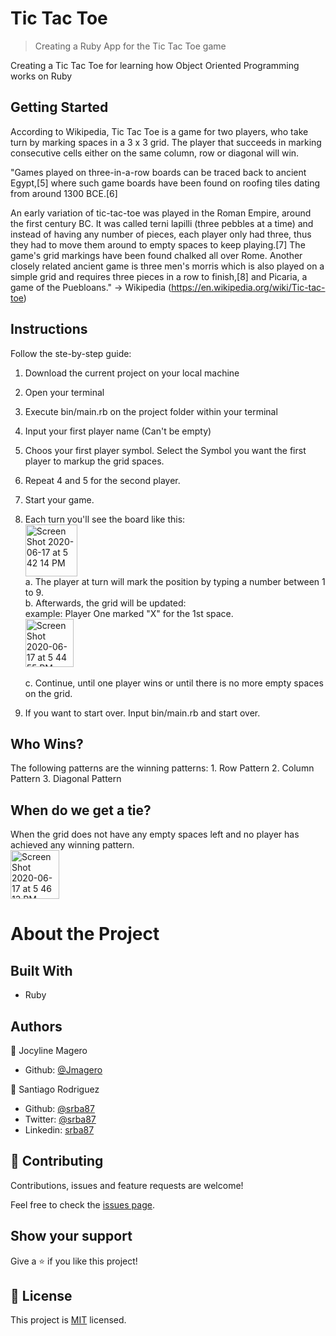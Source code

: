 # Tic Tac Toe

> Creating a Ruby App for the Tic Tac Toe game

Creating a Tic Tac Toe for learning how Object Oriented Programming works on Ruby

## Getting Started
According to Wikipedia, Tic Tac Toe is a game for two players, who take turn by marking spaces in a 3 x 3 grid. The player that succeeds in marking consecutive cells either on the same column, row or diagonal will win. 

"Games played on three-in-a-row boards can be traced back to ancient Egypt,[5] where such game boards have been found on roofing tiles dating from around 1300 BCE.[6]

An early variation of tic-tac-toe was played in the Roman Empire, around the first century BC. It was called terni lapilli (three pebbles at a time) and instead of having any number of pieces, each player only had three, thus they had to move them around to empty spaces to keep playing.[7] The game's grid markings have been found chalked all over Rome. Another closely related ancient game is three men's morris which is also played on a simple grid and requires three pieces in a row to finish,[8] and Picaria, a game of the Puebloans." -> Wikipedia (https://en.wikipedia.org/wiki/Tic-tac-toe)


## Instructions
Follow the ste-by-step guide:
  1. Download the current project on your local machine
  2. Open your terminal
  3. Execute bin/main.rb on the project folder within your terminal
  4. Input your first player name (Can't be empty)
  5. Choos your first player symbol. Select the Symbol you want the first player to markup the grid spaces. 
  6. Repeat 4 and 5 for the second player. 
  7. Start your game.
  8. Each turn you'll see the board like this:<br>
    <img width="83" alt="Screen Shot 2020-06-17 at 5 42 14 PM" src="https://user-images.githubusercontent.com/5817056/84958008-073fff00-b0c2-11ea-887c-dfb7bf0e97ce.png"><br>
     a. The player at turn will mark the position by typing a number between 1 to 9. <br>
     b. Afterwards, the grid will be updated:<br> 
    example: Player One marked "X" for the 1st space.<br> 
    <img width="77" alt="Screen Shot 2020-06-17 at 5 44 55 PM" src="https://user-images.githubusercontent.com/5817056/84958163-600f9780-b0c2-11ea-854a-51b5ce6828b4.png"> <br>  
      c. Continue, until one player wins or until there is no more empty spaces on the grid. 

  9. If you want to start over. Input bin/main.rb and start over. 

## Who Wins?
  The following patterns are the winning patterns:
    1. Row Pattern
    2. Column Pattern
    3. Diagonal Pattern 

## When do we get a tie?
  When the grid does not have any empty spaces left and no player has achieved any winning pattern. <br>
  <img width="78" alt="Screen Shot 2020-06-17 at 5 46 13 PM" src="https://user-images.githubusercontent.com/5817056/84958190-7158a400-b0c2-11ea-8542-a850b58bacd8.png"><br>


# About the Project
## Built With
- Ruby

## Authors
👤 Jocyline Magero
- Github: [@Jmagero](https://github.com/Jmagero)

👤 Santiago Rodriguez
- Github: [@srba87](https://github.com/srba87)
- Twitter: [@srba87](https://twitter.com/srba87)
- Linkedin: [srba87](https://linkedin.com/srba87)

## 🤝 Contributing

Contributions, issues and feature requests are welcome!

Feel free to check the [issues page](issues/).

## Show your support

Give a ⭐️ if you like this project!

## 📝 License

This project is [MIT](lic.url) licensed.
